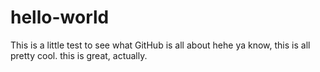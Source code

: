 # hello-world
This is a little test to see what GitHub is all about hehe
ya know, this is all pretty cool. this is great, actually. 
